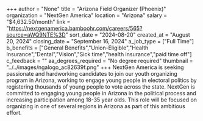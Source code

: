 +++
author = "None"
title = "Arizona Field Organizer (Phoenix)"
organization = "NextGen America"
location = "Arizona"
salary = "$4,632.50/month"
link = "https://nextgenamerica.bamboohr.com/careers/565?source=aWQ9NTE%3D"
sort_date = "2024-08-20"
created_at = "August 20, 2024"
closing_date = "September 16, 2024"
a_job_type = ["Full Time"]
b_benefits = ["General Benefits","Union-Eligible","Health Insurance","Dental","Vision","Sick time","health insurance","paid time off"]
c_feedback = ""
aa_degrees_required = "No degree required"
thumbnail = "../../images/ngalogo_ac82639f.png"
+++
NextGen America is seeking passionate and hardworking candidates to join our youth organizing program in Arizona, working to engage young people in electoral politics by registering thousands of young people to vote across the state. NextGen is committed to engaging young people in Arizona in the political process and increasing participation among 18-35 year olds. This role will be focused on organizing in one of several regions in Arizona as part of this ambitious effort. 